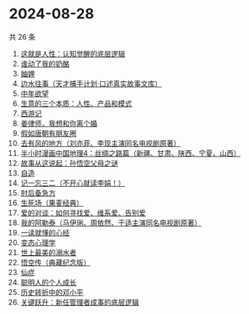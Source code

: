 # 2024-08-28

共 26 条

<!-- BEGIN WEREAD -->
<!-- 最后更新时间 2024-08-28 20:01:37 +0800 -->
1. [这就是人性：认知觉醒的底层逻辑](https://weread.qq.com/web/bookDetail/f84327c0813ab9224g012fc7)
1. [谁动了我的奶酪](https://weread.qq.com/web/bookDetail/9eb32a6059b42c9ebc1da49)
1. [妯娌](https://weread.qq.com/web/bookDetail/ecf320e0813ab920fg01913e)
1. [边水往事（天才捕手计划·口述真实故事文库）](https://weread.qq.com/web/bookDetail/064326a0813ab779ag018bda)
1. [中年欲望](https://weread.qq.com/web/bookDetail/5b032d30813ab91d3g0139ad)
1. [生意的三个本质：人性、产品和模式](https://weread.qq.com/web/bookDetail/a2732b80813ab91a6g0139fa)
1. [西游记](https://weread.qq.com/web/bookDetail/64032210721070a5640294f)
1. [姜律师，我想和你离个婚](https://weread.qq.com/web/bookDetail/93632960813ab7c1eg013479)
1. [假如唐朝有朋友圈](https://weread.qq.com/web/bookDetail/3ea32240813ab9218g01486c)
1. [去有风的地方（刘亦菲、李现主演同名电视剧原著）](https://weread.qq.com/web/bookDetail/da732a00813ab9224g013f68)
1. [半小时漫画中国地理4：丝绸之路篇（新疆、甘肃、陕西、宁夏、山西）](https://weread.qq.com/web/bookDetail/a6532d40813ab921eg010bde)
1. [故事从这说起：孙悟空父母之谜](https://weread.qq.com/web/bookDetail/a8932650813ab9254g013d08)
1. [自造](https://weread.qq.com/web/bookDetail/a9532a00813ab6b14g010a74)
1. [记一忘三二（不开心就读李娟！）](https://weread.qq.com/web/bookDetail/f1c321d0813ab6e60g0141c1)
1. [肘后备急方](https://weread.qq.com/web/bookDetail/e54324c071a180f3e54d3eb)
1. [生死场（果麦经典）](https://weread.qq.com/web/bookDetail/c8b32d1071913d8dc8b9a89)
1. [爱的对谈：如何寻找爱、维系爱、告别爱](https://weread.qq.com/web/bookDetail/c5732ad0813ab87c8g0149fe)
1. [我的阿勒泰（马伊琍、周依然、于适主演同名电视剧原著）](https://weread.qq.com/web/bookDetail/6e732140813ab6e60g013caf)
1. [一读就懂的心经](https://weread.qq.com/web/bookDetail/b63329d0813ab8ddeg0188ac)
1. [变态心理学](https://weread.qq.com/web/bookDetail/21732e90813ab6c04g011c83)
1. [世上最美的溺水者](https://weread.qq.com/web/bookDetail/35332d50813ab6e80g018782)
1. [悟空传（典藏纪念版）](https://weread.qq.com/web/bookDetail/e4d322205d19e7e4d8b740c)
1. [仙症](https://weread.qq.com/web/bookDetail/d9432200813ab70a4g014cbc)
1. [聪明人的个人成长](https://weread.qq.com/web/bookDetail/a6932fd0813ab6f21g018afa)
1. [历史转折中的邓小平](https://weread.qq.com/web/bookDetail/34c32ff0813ab91cdg019b06)
1. [关键跃升：新任管理者成事的底层逻辑](https://weread.qq.com/web/bookDetail/cde324e0813ab919bg017a77)
<!-- END WEREAD -->